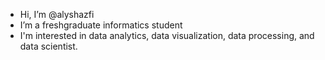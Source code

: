 - Hi, I’m @alyshazfi
- I’m a freshgraduate informatics student
- I'm interested in data analytics, data visualization, data processing, and data scientist.

<!---
alyshazfi/alyshazfi is a ✨ special ✨ repository because its `README.md` (this file) appears on your GitHub profile.
You can click the Preview link to take a look at your changes.
--->
